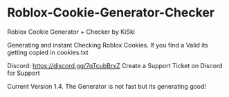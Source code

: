 # Roblox-Cookie-Generator-Checker
Roblox Cookie Generator + Checker by KiSki

Generating and instant Checking Roblox Cookies.
If you find a Valid its getting copied in cookies.txt


Discord: https://discord.gg/7qTcubBrxZ 
Create a Support Ticket on Discord for Support

Current Version 1.4. The Generator is not fast but its generating good! 
